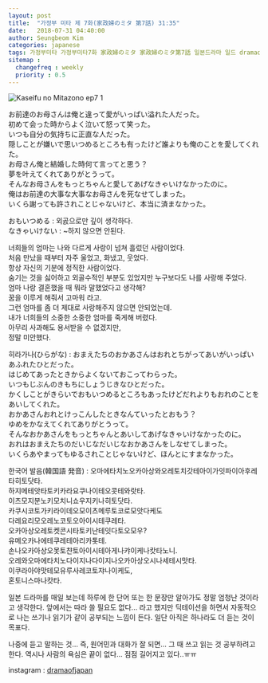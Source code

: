 ```yaml
---
layout: post
title:  "가정부 미타 제 7화(家政婦のミタ 第7話) 31:35"
date:   2018-07-31 04:40:00
author: Seungbeom Kim
categories: japanese
tags: 가정부미타 가정부미타7화 家政婦のミタ 家政婦のミタ第7話 일본드라마 일드 dramaofjapan 일본어공부
sitemap :
  changefreq : weekly
  priority : 0.5
---
```


<img src="{{ site.baseurl }}/assets/japanese/kaseifu_no_mita_7_1.PNG" title="Kaseifu no Mitazono ep7 1" class="post-image">

お前達のお母さんは俺と違って愛がいっぱい溢れた人だった。<br>
初めて会った時からよく泣いて怒って笑った。<br>
いつも自分の気持ちに正直な人だった。<br>
隠しことが嫌いで思いつめるところも有ったけど誰よりも俺のことを愛してくれた。<br>
お母さん俺と結婚した時何て言ってと思う？<br>
夢を叶えてくれてありがとうって。<br>
そんなお母さんをもっとちゃんと愛してあげなきゃいけなかったのに。<br>
俺はお前達の大事な大事なお母さんを死なせてしまった。<br>
いくら謝っても許されことじゃないけど、本当に済まなかった。<br>

おもいつめる : 외곬으로만 깊이 생각하다.<br>
なきゃいけない : ~하지 않으면 안된다.

너희들의 엄마는 나와 다르게 사랑이 넘쳐 흘렀던 사람이었다.<br>
처음 만났을 때부터 자주 울었고, 화냈고, 웃었다.<br>
항상 자신의 기분에 정직한 사람이었다.<br>
숨기는 것을 싫어하고 외골수적인 부분도 있었지만 누구보다도 나를 사랑해 주었다.<br>
엄마 나랑 결혼했을 때 뭐라 말했었다고 생각해?<br>
꿈을 이루게 해줘서 고마워 라고.<br>
그런 엄마를 좀 더 제대로 사랑해주지 않으면 안되었는데.<br>
내가 너희들의 소중한 소중한 엄마를 죽게해 버렸다.<br>
아무리 사과해도 용서받을 수 없겠지만,<br>
정말 미안했다.

히라가나(ひらがな) : おまえたちのおかあさんはおれとちがってあいがいっぱいあふれたひとだった。<br>
はじめてあったときからよくないておこってわらった。<br>
いつもじぶんのきもちにしょうじきなひとだった。<br>
かくしことがきらいでおもいつめるところもあったけどだれよりもおれのことをあいしてくれた。<br>
おかあさんおれとけっこんしたときなんていったとおもう？<br>
ゆめをかなえてくれてありがとうって。<br>
そんなおかあさんをもっとちゃんとあいしてあげなきゃいけなかったのに。<br>
おれはおまえたちのだいじなだいじなおかあさんをしなせてしまった。<br>
いくらあやまってもゆるされことじゃないけど、ほんとにすまなかった。<br>

한국어 발음(韓国語 発音) : 오마에타치노오카아상와오레토치갓테아이가잇파이아후레타히토닷타.<br>
하지메테앗타토키카라요쿠나이테오콧테와랏타.<br>
이츠모지분노키모치니쇼우지키나히토닷타.<br>
카쿠시코토가키라이데오모이츠메루토코로모앗다케도<br>
다레요리모오레노코토오아이시테쿠레타.<br>
오카아상오레토켓콘시타토키난테잇다토오모우?<br>
유메오카나에테쿠레테아리카톳테.<br>
손나오카아상오못토챤토아이시테아게나캬이케나캇타노니.<br>
오레와오마에타치노다이지나다이지나오카아상오시나세테시맛타.<br>
이쿠라아야맛테모유루사레코토쟈나이케도,<br>
혼토니스마나캇타.<br>

일본 드라마를 매일 보는데 하루에 한 단어 또는 한 문장만 알아가도 정말 엄청난 것이라고 생각한다.
앞에서는 따라 쓸 필요도 없다... 라고 했지만 딕테이션을 하면서 자동적으로 나는 쓰기나 읽기가 같이 공부되는 느낌이 든다. 일단 아직은 하나라도 더 듣는 것이 목표다.

나중에 듣고 말하는 것... 즉, 원어민과 대화가 잘 되면... 그 때 쓰고 읽는 것 공부하려고 한다.
역시나 사람의 욕심은 끝이 없다... 점점 길어지고 있다..ㅠㅠ

instagram : [dramaofjapan](https://www.instagram.com/p/BkqIf9ejxTU/?taken-by=dramaofjapan)
